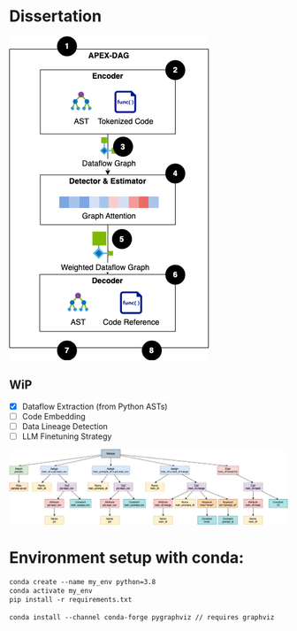 # Dissertation

![Target picture](docs/system-overview.png)

## WiP

- [x] Dataflow Extraction (from Python ASTs)
- [ ] Code Embedding
- [ ] Data Lineage Detection
- [ ] LLM Finetuning Strategy

![AST Graph](docs/ast_graph.jpg)


# Environment setup with conda:
```
conda create --name my_env python=3.8
conda activate my_env
pip install -r requirements.txt

conda install --channel conda-forge pygraphviz // requires graphviz
```